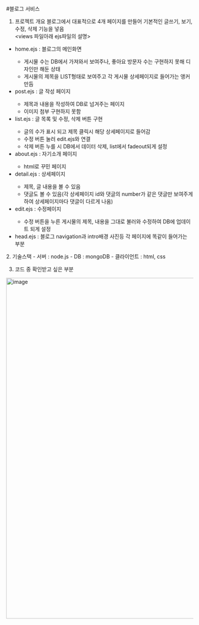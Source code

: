 #블로그 서비스

1. 프로젝트 개요
블로그에서 대표적으로 4개 페이지를 만들어 기본적인 글쓰기, 보기, 수정, 삭제 기능을 넣음<br>
<views 파일아래 ejs파일의 설명>
<ul>
  <li>home.ejs : 블로그의 메인화면</li>
  <ul>
    <li>게시물 수는 DB에서 가져와서 보여주나, 좋아요 방문자 수는 구현하지 못해 디자인만 해둔 상태</li>
    <li>게시물의 제목을 LIST형태로 보여주고 각 게시물 상세페이지로 들어가는 앵커 만듬</li>
  </ul>
  <li>post.ejs : 글 작성 페이지</li>
  <ul>
    <li>제목과 내용을 작성하여 DB로 넘겨주는 페이지</li>
    <li>이미지 첨부 구현하지 못함</li>
  </ul>
  <li>list.ejs : 글 목록 및 수정, 삭제 버튼 구현</li>
  <ul>
    <li>글의 수가 표시 되고 제목 클릭시 해당 상세페이지로 들어감</li>
    <li>수정 버튼 눌러 edit.ejs와 연결</li>
    <li>삭제 버튼 누를 시 DB에서 데이터 삭제, list에서 fadeout되게 설정</li>
  </ul>
  <li>about.ejs : 자기소개 페이지</li>
  <ul><li>html로 꾸민 페이지</li></ul>
  <li>detail.ejs : 상세페이지</li>
  <ul>
    <li>제목, 글 내용을 볼 수 있음</li>
    <li>댓글도 볼 수 있음(각 상세페이지 id와 댓글의 number가 같은 댓글만 보여주게 하여 상세페이지마다 댓글이 다르게 나옴)</li>
  </ul>
  <li>edit.ejs : 수정페이지</li>
  <ul><li>수정 버튼을 누른 게시물의 제목, 내용을 그대로 불러와 수정하여 DB에 업데이트 되게 설정</li></ul>
  <li>head.ejs : 블로그 navigation과 intro배경 사진등 각 페이지에 똑같이 들어가는 부분</li>
</ul>
2. 기술스택
- 서버 : node.js
- DB : mongoDB
- 클라이언트 : html, css

3. 코드 중 확인받고 싶은 부분
<img width="916" alt="image" src="https://user-images.githubusercontent.com/119796600/209284140-b71003df-3fe5-4931-8d2a-0f46f6bc1882.png">
